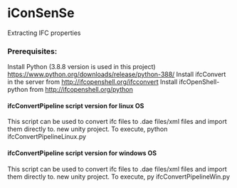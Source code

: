 # iConSenSe
Extracting IFC properties

### Prerequisites:
Install Python (3.8.8 version is used in this project) https://www.python.org/downloads/release/python-388/
Install ifcConvert in the server from http://ifcopenshell.org/ifcconvert
Install ifcOpenShell-python from http://ifcopenshell.org/python


#### ifcConvertPipeline script version for linux OS
This script can be used to convert ifc files to .dae files/xml files and import them directly to. new unity project.
To execute, 
python ifcConvertPipelineLinux.py

#### ifcConvertPipeline script version for windows OS
This script can be used to convert ifc files to .dae files/xml files and import them directly to. new unity project.
To execute, 
py ifcConvertPipelineWin.py
